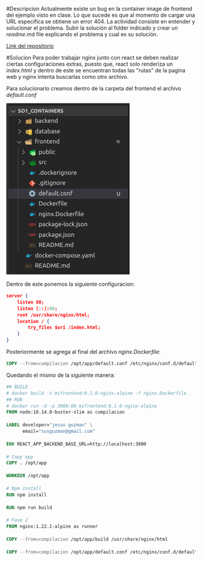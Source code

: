 #Descripcion
Actualmente existe un bug en la container image de frontend del ejemplo visto en clase. Lo que sucede es que al momento de cargar una URL especifica se obtiene un error 404. La actividad consiste en entender y solucionar el problema. Subir la solución al folder indicado y crear un *readme*.md file explicando el problema y cual es su solución.

[Link del repositorio](github.com/susguzman/so1_containers)

#Solucion
Para poder trabajar nginx junto con react se deben realizar ciertas configuraciones extras, puesto que, react solo renderiza un *index.html* y dentro de este se encuentran todas las "rutas" de la pagina web y nginx intenta buscarlas como otro archivo.

Para solucionarlo creamos dentro de la carpeta del frontend el archivo *default.conf*

![creacion archivo](./images/img1.png)

Dentro de este ponemos la siguiente configuracion:

```json
server {
    listen 80;
    listen [::]:80;
    root /usr/share/nginx/html;
    location / {
        try_files $uri /index.html;
    }
}
```

Posteriormente se agrega al final del archivo *nginx.Dockerfile*:
```dockerfile
COPY --from=compilacion /opt/app/default.conf /etc/nginx/conf.d/default.conf
```

Quedando el mismo de la siguiente manera:
```dockerfile
## BUILD
# docker build -t mifrontend:0.1.0-nginx-alpine -f nginx.Dockerfile .
## RUN
# docker run -d -p 3000:80 mifrontend:0.1.0-nginx-alpine
FROM node:18.14.0-buster-slim as compilacion

LABEL developer="jesus guzman" \
      email="susguzman@gmail.com"

ENV REACT_APP_BACKEND_BASE_URL=http://localhost:3800

# Copy app
COPY . /opt/app

WORKDIR /opt/app

# Npm install
RUN npm install

RUN npm run build

# Fase 2
FROM nginx:1.22.1-alpine as runner

COPY --from=compilacion /opt/app/build /usr/share/nginx/html

COPY --from=compilacion /opt/app/default.conf /etc/nginx/conf.d/default.conf
```